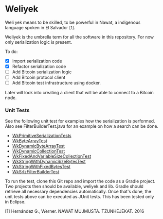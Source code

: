 # Weliyek

Weli yek means to be skilled, to be powerful in Nawat, a indigenous
language spoken in El Salvador [1].

Weliyek is the umbrella term for all the software in this repository. For now
only serialization logic is present.

To do:

- [x] Import serialization code
- [x] Refactor serialization code
- [ ] Add Bitcoin serialization logic
- [ ] Add Bitcoin protocol client
- [ ] Add Bitcoin test infrastructure using docker.

Later will look into creating a client that will be able to connect to a
Bitcoin node. 

### Unit Tests

See the following unit test for examples how the serialization is performed. Also see 
FilterBuilderTest.java for an example on how a search can be done.

- [WkPrimitiveSerializationTests](lib/src/test/java/weliyek/serialization/number/WkPrimitiveSerializationTests.java)
- [WkByteArrayTest](lib/src/test/java/weliyek/util/array/WkByteArrayTest.java)
- [WkDynamicByteArrayTest](lib/src/test/java/weliyek/util/array/WkDynamicByteArrayTest.java)
- [WkDynamicCollectionTest](lib/src/test/java/weliyek/serialization/sequence/WkDynamicCollectionTest.java)
- [WkFixedAndVariableSizeCollectionTest](lib/src/test/java/weliyek/serialization/sequence/WkFixedAndVariableSizeCollectionTest.java)
- [WkStringWithDynamicSizeBytesTest](lib/src/test/java/weliyek/serialization/string/WkStringWithDynamicSizeBytesTest.java)
- [WkStringWithFixedBytesTest](lib/src/test/java/weliyek/serialization/string/WkStringWithFixedBytesTest.java)
- [WkSrlzFilterBuilderTest](lib/src/test/java/weliyek/serialization/filter/WkSrlzFilterBuilderTest.java)

To run the test, clone this Git repo and import the code as a Gradle project. Two projects then
should be available, weliyek and lib. Gradle should retrieve all necessary dependencies
automatically. Once that's done, the unit tests above can be executed as JUnit tests. This has
been tested only in Eclipse.

[1] Hernández G., Werner. NAWAT MUJMUSTA. TZUNHEJEKAT. 2016